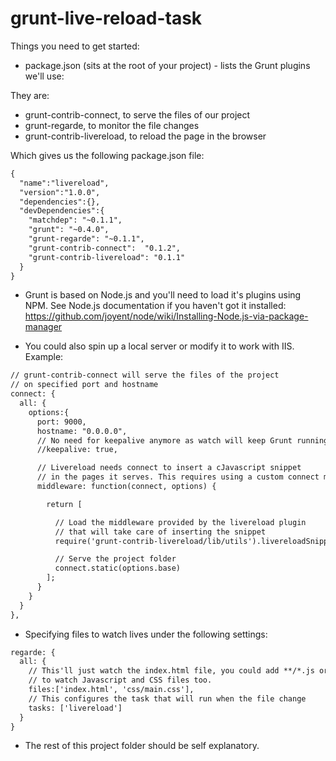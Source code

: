 # grunt-live-reload-task


Things you need to get started:

* package.json (sits at the root of your project) - lists the Grunt plugins we'll use:

They are:

* grunt-contrib-connect, to serve the files of our project
* grunt-regarde, to monitor the file changes
* grunt-contrib-livereload, to reload the page in the browser


Which gives us the following package.json file:

```html
{
  "name":"livereload",
  "version":"1.0.0",
  "dependencies":{},
  "devDependencies":{
    "matchdep": "~0.1.1",
    "grunt": "~0.4.0",
    "grunt-regarde": "~0.1.1",
    "grunt-contrib-connect":  "0.1.2",
    "grunt-contrib-livereload": "0.1.1"
  }
}
```

* Grunt is based on Node.js and you'll need to load it's plugins using NPM. See Node.js documentation if you haven't got it installed:
https://github.com/joyent/node/wiki/Installing-Node.js-via-package-manager

* You could also spin up a local server or modify it to work with IIS. Example:

```html
// grunt-contrib-connect will serve the files of the project
// on specified port and hostname
connect: {
  all: {
    options:{
      port: 9000,
      hostname: "0.0.0.0",
      // No need for keepalive anymore as watch will keep Grunt running
      //keepalive: true,

      // Livereload needs connect to insert a cJavascript snippet
      // in the pages it serves. This requires using a custom connect middleware
      middleware: function(connect, options) {

        return [

          // Load the middleware provided by the livereload plugin
          // that will take care of inserting the snippet
          require('grunt-contrib-livereload/lib/utils').livereloadSnippet,

          // Serve the project folder
          connect.static(options.base)
        ];
      }
    }
  }
},
```

* Specifying files to watch lives under the following settings:

```html
regarde: {
  all: {
    // This'll just watch the index.html file, you could add **/*.js or **/*.css
    // to watch Javascript and CSS files too.
    files:['index.html', 'css/main.css'],
    // This configures the task that will run when the file change
    tasks: ['livereload']
  }
}
```

* The rest of this project folder should be self explanatory.

